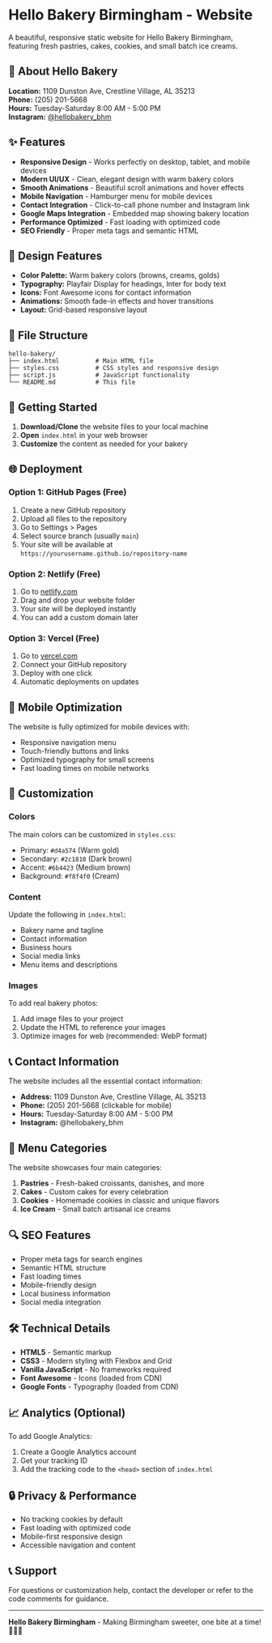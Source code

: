 # Hello Bakery Birmingham - Website

A beautiful, responsive static website for Hello Bakery Birmingham, featuring fresh pastries, cakes, cookies, and small batch ice creams.

## 🥐 About Hello Bakery

**Location:** 1109 Dunston Ave, Crestline Village, AL 35213  
**Phone:** (205) 201-5668  
**Hours:** Tuesday-Saturday 8:00 AM - 5:00 PM  
**Instagram:** [@hellobakery_bhm](https://instagram.com/hellobakery_bhm)

## ✨ Features

- **Responsive Design** - Works perfectly on desktop, tablet, and mobile devices
- **Modern UI/UX** - Clean, elegant design with warm bakery colors
- **Smooth Animations** - Beautiful scroll animations and hover effects
- **Mobile Navigation** - Hamburger menu for mobile devices
- **Contact Integration** - Click-to-call phone number and Instagram link
- **Google Maps Integration** - Embedded map showing bakery location
- **Performance Optimized** - Fast loading with optimized code
- **SEO Friendly** - Proper meta tags and semantic HTML

## 🎨 Design Features

- **Color Palette:** Warm bakery colors (browns, creams, golds)
- **Typography:** Playfair Display for headings, Inter for body text
- **Icons:** Font Awesome icons for contact information
- **Animations:** Smooth fade-in effects and hover transitions
- **Layout:** Grid-based responsive layout

## 📁 File Structure

```
hello-bakery/
├── index.html          # Main HTML file
├── styles.css          # CSS styles and responsive design
├── script.js           # JavaScript functionality
└── README.md           # This file
```

## 🚀 Getting Started

1. **Download/Clone** the website files to your local machine
2. **Open** `index.html` in your web browser
3. **Customize** the content as needed for your bakery

## 🌐 Deployment

### Option 1: GitHub Pages (Free)
1. Create a new GitHub repository
2. Upload all files to the repository
3. Go to Settings > Pages
4. Select source branch (usually `main`)
5. Your site will be available at `https://yourusername.github.io/repository-name`

### Option 2: Netlify (Free)
1. Go to [netlify.com](https://netlify.com)
2. Drag and drop your website folder
3. Your site will be deployed instantly
4. You can add a custom domain later

### Option 3: Vercel (Free)
1. Go to [vercel.com](https://vercel.com)
2. Connect your GitHub repository
3. Deploy with one click
4. Automatic deployments on updates

## 📱 Mobile Optimization

The website is fully optimized for mobile devices with:
- Responsive navigation menu
- Touch-friendly buttons and links
- Optimized typography for small screens
- Fast loading times on mobile networks

## 🔧 Customization

### Colors
The main colors can be customized in `styles.css`:
- Primary: `#d4a574` (Warm gold)
- Secondary: `#2c1810` (Dark brown)
- Accent: `#6b4423` (Medium brown)
- Background: `#f8f4f0` (Cream)

### Content
Update the following in `index.html`:
- Bakery name and tagline
- Contact information
- Business hours
- Social media links
- Menu items and descriptions

### Images
To add real bakery photos:
1. Add image files to your project
2. Update the HTML to reference your images
3. Optimize images for web (recommended: WebP format)

## 📞 Contact Information

The website includes all the essential contact information:
- **Address:** 1109 Dunston Ave, Crestline Village, AL 35213
- **Phone:** (205) 201-5668 (clickable for mobile)
- **Hours:** Tuesday-Saturday 8:00 AM - 5:00 PM
- **Instagram:** @hellobakery_bhm

## 🍪 Menu Categories

The website showcases four main categories:
1. **Pastries** - Fresh-baked croissants, danishes, and more
2. **Cakes** - Custom cakes for every celebration
3. **Cookies** - Homemade cookies in classic and unique flavors
4. **Ice Cream** - Small batch artisanal ice creams

## 🔍 SEO Features

- Proper meta tags for search engines
- Semantic HTML structure
- Fast loading times
- Mobile-friendly design
- Local business information
- Social media integration

## 🛠️ Technical Details

- **HTML5** - Semantic markup
- **CSS3** - Modern styling with Flexbox and Grid
- **Vanilla JavaScript** - No frameworks required
- **Font Awesome** - Icons (loaded from CDN)
- **Google Fonts** - Typography (loaded from CDN)

## 📈 Analytics (Optional)

To add Google Analytics:
1. Create a Google Analytics account
2. Get your tracking ID
3. Add the tracking code to the `<head>` section of `index.html`

## 🔒 Privacy & Performance

- No tracking cookies by default
- Fast loading with optimized code
- Mobile-first responsive design
- Accessible navigation and content

## 📞 Support

For questions or customization help, contact the developer or refer to the code comments for guidance.

---

**Hello Bakery Birmingham** - Making Birmingham sweeter, one bite at a time! 🥐🍪🍦 